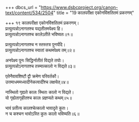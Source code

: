 +++
dbcs_url = "https://www.dsbcproject.org/canon-text/content/534/2504"
title = "19 कालपरीक्षा एकोनविंशतितमं प्रकरणम्"

+++
१९
कालपरीक्षा एकोनविंशतितमं प्रकरणम्।  
प्रत्युत्पन्नोऽनागतश्च यद्यतीतमपेक्ष्य हि।  
प्रत्युत्पन्नोऽनागतश्च कालेऽतीते भविष्यतः॥१॥

प्रत्युत्पन्नोऽनागतश्च न स्तस्तत्र पुनर्यदि।  
प्रत्युत्पन्नोऽनागतश्च स्यातां कथमपेक्ष्य तम्॥२॥

अनपेक्ष्य पुनः सिद्धिर्नातीतं विद्यते तयोः।  
प्रत्युत्पन्नोऽनागतश्च तस्मात्कालो न विद्यते॥३॥

एतेनैवावशिष्टौ द्वौ क्रमेण परिवर्तकौ।  
उत्तमाधममध्यादीनेकत्वादींश्च लक्षयेत्॥४॥

नास्थितो गृह्यते कालः स्थितः कालो न विद्यते।  
यो गृह्येतागृहीतश्च कालः प्रज्ञप्यते कथम्॥५॥

भावं प्रतीत्य कालश्चेत्कालो भावादृते कुतः।  
न च कश्चन भावोऽस्ति कुतः कालो भविष्यति॥६॥


